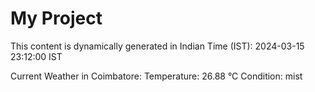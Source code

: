 # My Project

This content is dynamically generated in Indian Time (IST): 2024-03-15 23:12:00 IST


Current Weather in Coimbatore:
Temperature: 26.88 °C
Condition: mist
